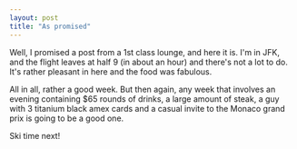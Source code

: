 ```yaml
---
layout: post
title: "As promised"
---
```

Well, I promised a post from a 1st class lounge, and here it is. I'm in JFK,
and the flight leaves at half 9 (in about an hour) and there's not a lot to
do. It's rather pleasant in here and the food was fabulous.

All in all, rather a good week. But then again, any week that involves an
evening containing $65 rounds of drinks, a large amount of steak, a guy with 3
titanium black amex cards and a casual invite to the Monaco grand prix is
going to be a good one.

Ski time next!

